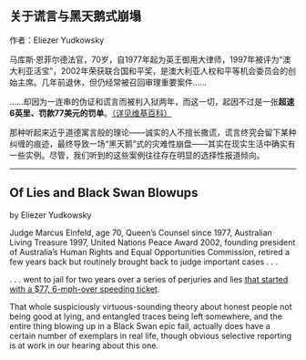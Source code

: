 ## 关于谎言与黑天鹅式崩塌

作者：Eliezer Yudkowsky

马库斯·恩菲尔德法官，70岁，自1977年起为英王御用大律师，1997年被评为“澳大利亚活宝”，2002年荣获联合国和平奖，是澳大利亚人权和平等机会委员会的创始主席。几年前退休，但仍经常被召回审理重要案件……

……却因为一连串的伪证和谎言而被判入狱两年，而这一切，起因不过是一张**超速6英里、罚款77美元的罚单**。[（详见维基百科）](https://en.wikipedia.org/wiki/Marcus_Einfeld)

那种听起来近乎道德寓言般的理论——诚实的人不擅长撒谎，谎言终究会留下某种纠缠的痕迹，最终导致一场“黑天鹅”式的灾难性崩盘——其实在现实生活中确实有一些实例。尽管，我们听到的这些案例往往存在明显的选择性报道倾向。

---

## Of Lies and Black Swan Blowups

by Eliezer Yudkowsky

Judge Marcus Einfeld, age 70, Queen’s Counsel since 1977, Australian Living Treasure 1997, United Nations Peace Award 2002, founding president of Australia’s Human Rights and Equal Opportunities Commission, retired a few years back but routinely brought back to judge important cases . . .

. . . went to jail for two years over a series of perjuries and lies [that started with a \$77, 6-mph-over speeding ticket](https://en.wikipedia.org/wiki/Marcus_Einfeld).

That whole suspiciously virtuous-sounding theory about honest people not being good at lying, and entangled traces being left somewhere, and the entire thing blowing up in a Black Swan epic fail, actually does have a certain number of exemplars in real life, though obvious selective reporting is at work in our hearing about this one.